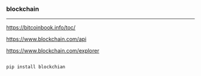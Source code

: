 ### blockchain
---
https://bitcoinbook.info/toc/

https://www.blockchain.com/api

https://www.blockchain.com/explorer

```
```

```
pip install blockchian
```

```
```

